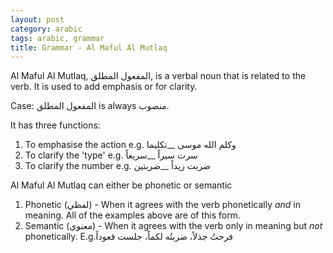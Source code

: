 ```yaml
---
layout: post
category: arabic
tags: arabic, grammar
title: Grammar - Al Maful Al Mutlaq
--- 
```


Al Maful Al Mutlaq, المفعول المطلق, is a verbal noun that is related to the verb. It is used to add emphasis or for clarity. 

Case: المفعول المطلق is always منصوب. 
 
 It has three functions:
 1. To emphasise the action e.g. وكلم الله موسى __تكليما
 2. To clarify the 'type' e.g. سرت سيراً __سريعاً
 3. To clarify the number e.g. ضربت زيداً __ضربتين

Al Maful Al Mutlaq can either be phonetic or semantic

1. Phonetic (لفظي) - When it agrees with the verb phonetically _and_ in meaning. All of the examples above are of this form.
2. Semantic (معنوي) - When it agrees with the verb only in meaning but _not_ phonetically. E.g.فرحتُ جذلاً، ضربتُه لكماً، جلست قعوداً
